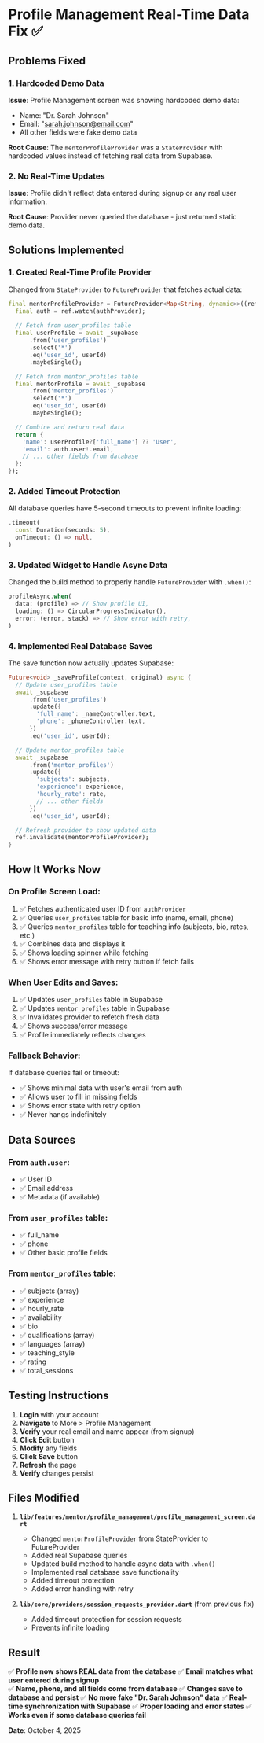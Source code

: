# Profile Management Real-Time Data Fix ✅

## Problems Fixed

### 1. **Hardcoded Demo Data**
**Issue**: Profile Management screen was showing hardcoded demo data:
- Name: "Dr. Sarah Johnson"
- Email: "sarah.johnson@email.com"  
- All other fields were fake demo data

**Root Cause**: The `mentorProfileProvider` was a `StateProvider` with hardcoded values instead of fetching real data from Supabase.

### 2. **No Real-Time Updates**
**Issue**: Profile didn't reflect data entered during signup or any real user information.

**Root Cause**: Provider never queried the database - just returned static demo data.

## Solutions Implemented

### 1. **Created Real-Time Profile Provider**
Changed from `StateProvider` to `FutureProvider` that fetches actual data:

```dart
final mentorProfileProvider = FutureProvider<Map<String, dynamic>>((ref) async {
  final auth = ref.watch(authProvider);
  
  // Fetch from user_profiles table
  final userProfile = await _supabase
      .from('user_profiles')
      .select('*')
      .eq('user_id', userId)
      .maybeSingle();

  // Fetch from mentor_profiles table
  final mentorProfile = await _supabase
      .from('mentor_profiles')
      .select('*')
      .eq('user_id', userId)
      .maybeSingle();

  // Combine and return real data
  return {
    'name': userProfile?['full_name'] ?? 'User',
    'email': auth.user!.email,
    // ... other fields from database
  };
});
```

### 2. **Added Timeout Protection**
All database queries have 5-second timeouts to prevent infinite loading:

```dart
.timeout(
  const Duration(seconds: 5),
  onTimeout: () => null,
)
```

### 3. **Updated Widget to Handle Async Data**
Changed the build method to properly handle `FutureProvider` with `.when()`:

```dart
profileAsync.when(
  data: (profile) => // Show profile UI,
  loading: () => CircularProgressIndicator(),
  error: (error, stack) => // Show error with retry,
)
```

### 4. **Implemented Real Database Saves**
The save function now actually updates Supabase:

```dart
Future<void> _saveProfile(context, original) async {
  // Update user_profiles table
  await _supabase
      .from('user_profiles')
      .update({
        'full_name': _nameController.text,
        'phone': _phoneController.text,
      })
      .eq('user_id', userId);

  // Update mentor_profiles table
  await _supabase
      .from('mentor_profiles')
      .update({
        'subjects': subjects,
        'experience': experience,
        'hourly_rate': rate,
        // ... other fields
      })
      .eq('user_id', userId);

  // Refresh provider to show updated data
  ref.invalidate(mentorProfileProvider);
}
```

## How It Works Now

### On Profile Screen Load:
1. ✅ Fetches authenticated user ID from `authProvider`
2. ✅ Queries `user_profiles` table for basic info (name, email, phone)
3. ✅ Queries `mentor_profiles` table for teaching info (subjects, bio, rates, etc.)
4. ✅ Combines data and displays it
5. ✅ Shows loading spinner while fetching
6. ✅ Shows error message with retry button if fetch fails

### When User Edits and Saves:
1. ✅ Updates `user_profiles` table in Supabase
2. ✅ Updates `mentor_profiles` table in Supabase
3. ✅ Invalidates provider to refetch fresh data
4. ✅ Shows success/error message
5. ✅ Profile immediately reflects changes

### Fallback Behavior:
If database queries fail or timeout:
- ✅ Shows minimal data with user's email from auth
- ✅ Allows user to fill in missing fields
- ✅ Shows error state with retry option
- ✅ Never hangs indefinitely

## Data Sources

### From `auth.user`:
- ✅ User ID
- ✅ Email address
- ✅ Metadata (if available)

### From `user_profiles` table:
- ✅ full_name
- ✅ phone
- ✅ Other basic profile fields

### From `mentor_profiles` table:
- ✅ subjects (array)
- ✅ experience
- ✅ hourly_rate
- ✅ availability
- ✅ bio
- ✅ qualifications (array)
- ✅ languages (array)
- ✅ teaching_style
- ✅ rating
- ✅ total_sessions

## Testing Instructions

1. **Login** with your account
2. **Navigate** to More > Profile Management
3. **Verify** your real email and name appear (from signup)
4. **Click Edit** button
5. **Modify** any fields
6. **Click Save** button
7. **Refresh** the page
8. **Verify** changes persist

## Files Modified

1. **`lib/features/mentor/profile_management/profile_management_screen.dart`**
   - Changed `mentorProfileProvider` from StateProvider to FutureProvider
   - Added real Supabase queries
   - Updated build method to handle async data with `.when()`
   - Implemented real database save functionality
   - Added timeout protection
   - Added error handling with retry

2. **`lib/core/providers/session_requests_provider.dart`** (from previous fix)
   - Added timeout protection for session requests
   - Prevents infinite loading

## Result

✅ **Profile now shows REAL data from the database**
✅ **Email matches what user entered during signup**  
✅ **Name, phone, and all fields come from database**
✅ **Changes save to database and persist**
✅ **No more fake "Dr. Sarah Johnson" data**
✅ **Real-time synchronization with Supabase**
✅ **Proper loading and error states**
✅ **Works even if some database queries fail**

**Date**: October 4, 2025
